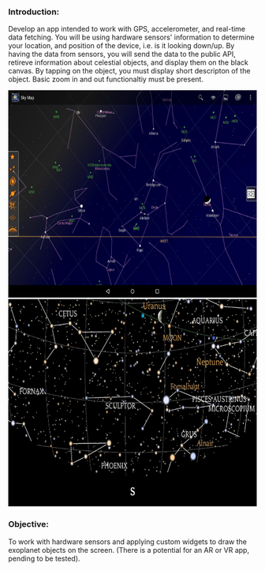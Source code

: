 ### Introduction:

Develop an app intended to work with GPS, accelerometer, and real-time data fetching. You will be using hardware sensors' information to determine your location, and position of the device, i.e. is it looking down/up. By having the data from sensors, you will send the data to the public API, retireve information about celestial objects, and display them on the black canvas. By tapping on the object, you must display short descripton of the object. Basic zoom in and out functionaltiy must be present.

<center>

<img src="https://github.com/alem-01/alem_public/blob/master/resources/skyMap.01.jpg?raw=true" style = "width: 840px !important; height: 420px !important;"/>

</center>

<center>

<img src="https://github.com/alem-01/alem_public/blob/master/resources/skyMap.02.png?raw=true" style = "width: 840px !important; height: 420px !important;"/>
</center>



### Objective:

To work with hardware sensors and applying custom widgets to draw the exoplanet objects on the screen. (There is a potential for an AR or VR app, pending to be tested).
